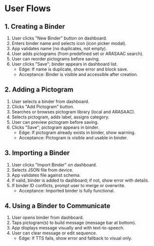 # User Flows

## 1. Creating a Binder

1. User clicks "New Binder" button on dashboard.
2. Enters binder name and selects icon (icon picker modal).
3. App validates name (no duplicates, not empty).
4. User adds pictograms (from predefined set or ARASAAC search).
5. User can reorder pictograms before saving.
6. User clicks "Save"; binder appears in dashboard list.
   - Edge: If name is duplicate, show error and block save.
   - Acceptance: Binder is visible and accessible after creation.

## 2. Adding a Pictogram

1. User selects a binder from dashboard.
2. Clicks "Add Pictogram" button.
3. Searches or browses pictogram library (local and ARASAAC).
4. Selects pictogram, adds label, assigns category.
5. User can preview pictogram before saving.
6. Clicks "Save"; pictogram appears in binder.
   - Edge: If pictogram already exists in binder, show warning.
   - Acceptance: Pictogram is visible and usable in binder.

## 3. Importing a Binder

1. User clicks "Import Binder" on dashboard.
2. Selects JSON file from device.
3. App validates file against schema.
4. If valid, binder is added to dashboard; if not, show error with details.
5. If binder ID conflicts, prompt user to merge or overwrite.
   - Acceptance: Imported binder is fully functional.

## 4. Using a Binder to Communicate

1. User opens binder from dashboard.
2. Taps pictogram(s) to build message (message bar at bottom).
3. App displays message visually and with text-to-speech.
4. User can clear message or edit sequence.
   - Edge: If TTS fails, show error and fallback to visual only.
